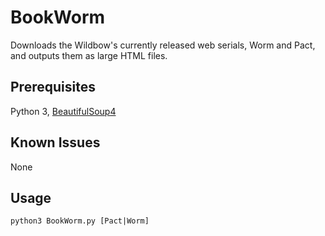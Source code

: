BookWorm
========

Downloads the Wildbow's currently released web serials, Worm and Pact, and outputs them as large HTML files.

Prerequisites
------

Python 3,
[BeautifulSoup4](http://www.crummy.com/software/BeautifulSoup/#Download)

Known Issues
-----
None

Usage
-----

```python3 BookWorm.py [Pact|Worm]```
